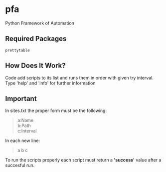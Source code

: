 # pfa
Python Framework of Automation

## Required Packages
    prettytable

## How Does It Work?
Code add scripts to its list and runs them in order with given try interval.
Type 'help' and 'info' for further information

## Important
In sites.txt the proper form must be the following:  
>a:Name  
>b:Path  
>c:Interval  

In each new line:  
>a  b  c  

To run the scripts properly
each script must return a **'success'** value
after a succesful run.
